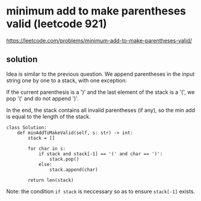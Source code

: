 # minimum add to make parentheses valid (leetcode 921)

https://leetcode.com/problems/minimum-add-to-make-parentheses-valid/

## solution

Idea is similar to the previous question. We append parentheses in the input string one by one  to a stack, with one exception:

If the current parenthesis is a ')' and the last element of the stack is a '(', we pop '(' and do not append ')'.

In the end, the stack contains all invalid parentheses (if any), so the min add is equal to the length of the stack.

```
class Solution:
    def minAddToMakeValid(self, s: str) -> int:
        stack = []
        
        for char in s:
            if stack and stack[-1] == '(' and char == ')':
                stack.pop()
            else:
                stack.append(char)
        
        return len(stack)
```

Note: the condition `if stack` is neccessary so as to ensure `stack[-1]` exists.
